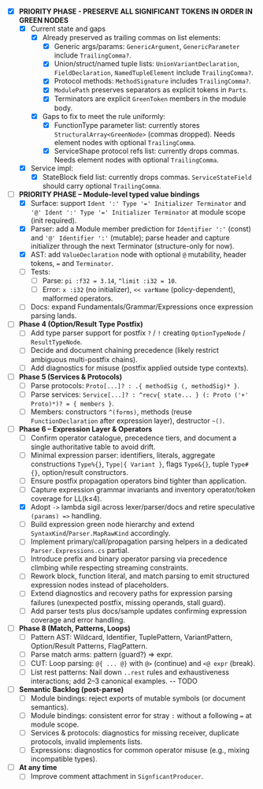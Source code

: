 - [X] **PRIORITY PHASE - PRESERVE ALL SIGNIFICANT TOKENS IN ORDER IN GREEN NODES**
    - [x] Current state and gaps
        - [x] Already preserved as trailing commas on list elements:
            - [x] Generic args/params: `GenericArgument`, `GenericParameter` include `TrailingComma?`.
            - [x] Union/struct/named tuple lists: `UnionVariantDeclaration`, `FieldDeclaration`, `NamedTupleElement` include `TrailingComma?`.
            - [x] Protocol methods: `MethodSignature` includes `TrailingComma?`.
            - [x] `ModulePath` preserves separators as explicit tokens in `Parts`.
            - [x] Terminators are explicit `GreenToken` members in the module body.
        - [X] Gaps to fix to meet the rule uniformly:
            - [X] FunctionType parameter list: currently stores `StructuralArray<GreenNode>` (commas dropped). Needs element nodes with optional `TrailingComma`.
            - [X] ServiceShape protocol refs list: currently drops commas. Needs element nodes with optional `TrailingComma`.
    - [X] Service impl:
        - [X] StateBlock field list: currently drops commas. `ServiceStateField` should carry optional `TrailingComma`.

- [ ] **PRIORITY PHASE – Module-level typed value bindings**
    - [x] Surface: support `Ident ':' Type '=' Initializer Terminator` and `'@' Ident ':' Type '=' Initializer Terminator` at module scope (init required).
    - [x] Parser: add a Module member prediction for `Identifier ':'` (const) and `'@' Identifier ':'` (mutable); parse header and capture initializer through the next Terminator (structure-only for now).
    - [x] AST: add `ValueDeclaration` node with optional `@` mutability, header tokens, `=` and `Terminator`.
    - [ ] Tests:
        - [ ] Parse: `pi :f32 = 3.14`, `^limit :i32 = 10`.
        - [ ] Error: `x :i32` (no initializer), `<< varName` (policy-dependent), malformed operators.
    - [ ] Docs: expand Fundamentals/Grammar/Expressions once expression parsing lands.
- [ ] **Phase 4 (Option/Result Type Postfix)**
    - [ ] Add type parser support for postfix `?` / `!` creating `OptionTypeNode` / `ResultTypeNode`.
    - [ ] Decide and document chaining precedence (likely restrict ambiguous multi-postfix chains).
    - [ ] Add diagnostics for misuse (postfix applied outside type contexts).
- [ ] **Phase 5 (Services & Protocols)**
    - [ ] Parse protocols: `Proto[...]? : .{ methodSig (, methodSig)* }`.
    - [ ] Parse services: `Service[...]? : ^recv{ state... } (: Proto ('+' Proto)*)? = { members }`.
    - [ ] Members: constructors `^(forms)`, methods (reuse `FunctionDeclaration` after expression layer), destructor `~()`.
- [ ] **Phase 6 – Expression Layer & Operators**
    - [ ] Confirm operator catalogue, precedence tiers, and document a single authoritative table to avoid drift.
    - [ ] Minimal expression parser: identifiers, literals, aggregate constructions `Type%{}`, `Type|{ Variant }`, flags `Type&{}`, tuple `Type#{}`, option/result constructors.
    - [ ] Ensure postfix propagation operators bind tighter than application.
    - [ ] Capture expression grammar invariants and inventory operator/token coverage for LL(k≤4).
    - [x] Adopt `->` lambda sigil across lexer/parser/docs and retire speculative `(params) =>` handling.
    - [ ] Build expression green node hierarchy and extend `SyntaxKind`/`Parser.MapRawKind` accordingly.
    - [ ] Implement primary/call/propagation parsing helpers in a dedicated `Parser.Expressions.cs` partial.
    - [ ] Introduce prefix and binary operator parsing via precedence climbing while respecting streaming constraints.
    - [ ] Rework block, function literal, and match parsing to emit structured expression nodes instead of placeholders.
    - [ ] Extend diagnostics and recovery paths for expression parsing failures (unexpected postfix, missing operands, stall guard).
    - [ ] Add parser tests plus docs/sample updates confirming expression coverage and error handling.
- [ ] **Phase 8 (Match, Patterns, Loops)**
    - [ ] Pattern AST: Wildcard, Identifier, TuplePattern, VariantPattern, Option/Result Patterns, FlagPattern.
    - [ ] Parse match arms: pattern (guard?) => expr.
    - [ ] CUT: Loop parsing: `@{ ... @}` with `@>` (continue) and `<@ expr` (break).
    - [ ] List rest patterns: Nail down `..rest` rules and exhaustiveness interactions; add 2–3 canonical examples. -- TODO
- [ ] **Semantic Backlog (post-parse)**
    - [ ] Module bindings: reject exports of mutable symbols (or document semantics).
    - [ ] Module bindings: consistent error for stray `:` without a following `=` at module scope.
    - [ ] Services & protocols: diagnostics for missing receiver, duplicate protocols, invalid implements lists.
    - [ ] Expressions: diagnostics for common operator misuse (e.g., mixing incompatible types).
- [ ] **At any time**
    - [ ] Improve comment attachment in `SignficantProducer`.
